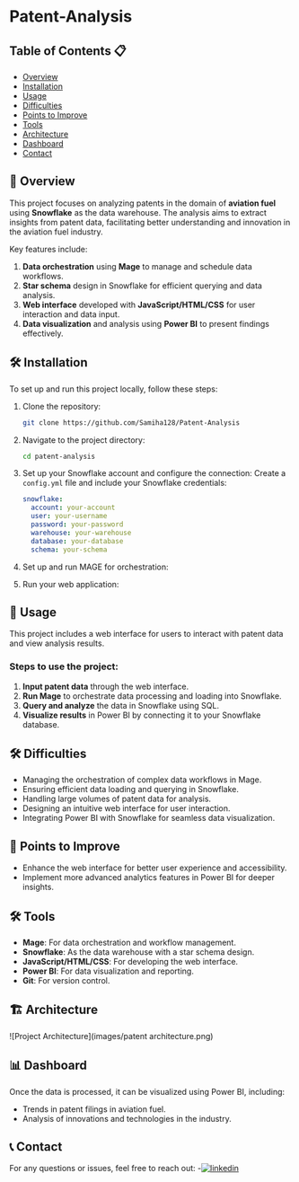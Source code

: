 # Patent-Analysis

## Table of Contents 📋
- [Overview](#overview)
- [Installation](#installation)
- [Usage](#usage)
- [Difficulties](#difficulties)
- [Points to Improve](#points-to-improve)
- [Tools](#tools)
- [Architecture](#architecture)
- [Dashboard](#dashboard)
- [Contact](#contact)

## 🚀 Overview
This project focuses on analyzing patents in the domain of **aviation fuel** using **Snowflake** as the data warehouse. The analysis aims to extract insights from patent data, facilitating better understanding and innovation in the aviation fuel industry.

Key features include:
1. **Data orchestration** using **Mage** to manage and schedule data workflows.
2. **Star schema** design in Snowflake for efficient querying and data analysis.
3. **Web interface** developed with **JavaScript/HTML/CSS** for user interaction and data input.
4. **Data visualization** and analysis using **Power BI** to present findings effectively.

## 🛠️ Installation
To set up and run this project locally, follow these steps:

1. Clone the repository:
    ```bash
    git clone https://github.com/Samiha128/Patent-Analysis
    ```
2. Navigate to the project directory:
    ```bash
    cd patent-analysis
    ```


3. Set up your Snowflake account and configure the connection:
    Create a `config.yml` file and include your Snowflake credentials:
    ```yaml
    snowflake:
      account: your-account
      user: your-username
      password: your-password
      warehouse: your-warehouse
      database: your-database
      schema: your-schema
    ```

4. Set up and run MAGE for orchestration:
    

5. Run your web application:
   

## 🚀 Usage
This project includes a web interface for users to interact with patent data and view analysis results.

### Steps to use the project:

1. **Input patent data** through the web interface.
2. **Run Mage** to orchestrate data processing and loading into Snowflake.
3. **Query and analyze** the data in Snowflake using SQL.
4. **Visualize results** in Power BI by connecting it to your Snowflake database.

## 🛠️ Difficulties
- Managing the orchestration of complex data workflows in Mage.
- Ensuring efficient data loading and querying in Snowflake.
- Handling large volumes of patent data for analysis.
- Designing an intuitive web interface for user interaction.
- Integrating Power BI with Snowflake for seamless data visualization.

## 🔧 Points to Improve
- Enhance the web interface for better user experience and accessibility.
- Implement more advanced analytics features in Power BI for deeper insights.

## 🛠 Tools
- **Mage**: For data orchestration and workflow management.
- **Snowflake**: As the data warehouse with a star schema design.
- **JavaScript/HTML/CSS**: For developing the web interface.
- **Power BI**: For data visualization and reporting.
- **Git**: For version control.

## 🏗 Architecture


![Project Architecture](images/patent architecture.png)

## 📊 Dashboard
Once the data is processed, it can be visualized using Power BI, including:
- Trends in patent filings in aviation fuel.
- Analysis of innovations and technologies in the industry.

## 📞 Contact
For any questions or issues, feel free to reach out:
-[![linkedin](https://img.shields.io/badge/linkedin-0A66C2?style=for-the-badge&logo=linkedin&logoColor=white)](https://www.linkedin.com/in/samiha-el-mansouri-27505b250/)
